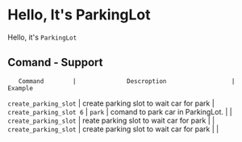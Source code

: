 <!-- in readme.md file -->
# Hello, It's ParkingLot
Hello, it's `ParkingLot` 

## Comand - Support
       Command        |              Descroption                  |        Example                 
`create_parking_slot` | create parking slot to wait car for park  |  `create_parking_slot 6`       |
`park`                | comand to park car in ParkingLot.         |                                |
`create_parking_slot` | reate parking slot to wait car for park   |                                |
`create_parking_slot` | create parking slot to wait car for park  |                                |
